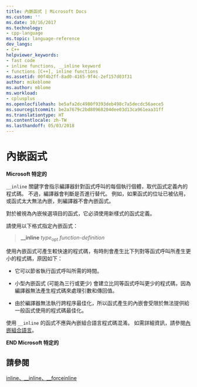 ```yaml
---
title: 內嵌函式 | Microsoft Docs
ms.custom: ''
ms.date: 10/16/2017
ms.technology:
- cpp-language
ms.topic: language-reference
dev_langs:
- C++
helpviewer_keywords:
- fast code
- inline functions, __inline keyword
- functions [C++], inline functions
ms.assetid: 00f4b2ff-8ad0-4165-9f4c-2ef157d03f31
author: mikeblome
ms.author: mblome
ms.workload:
- cplusplus
ms.openlocfilehash: be5afa2dc4980f9393deb498c7a5decdc56aece5
ms.sourcegitcommit: be2a7679c2bd80968204dee03d13ca961eaa31ff
ms.translationtype: HT
ms.contentlocale: zh-TW
ms.lasthandoff: 05/03/2018
---
```

# <a name="inline-functions"></a>內嵌函式

**Microsoft 特定的**

`__inline` 關鍵字會指示編譯器針對函式呼叫的每個執行個體，取代函式定義內的程式碼。 不過，編譯器會判斷是否進行替代。 例如，如果函式的位址已被佔用，或函式太大無法內嵌，則編譯器不會內嵌函式。

對於被視為內嵌候選項目的函式，它必須使用新樣式的函式定義。

請使用以下格式指定內嵌函式：

> **__inline** *type*<sub>opt</sub> *function-definition*

使用內嵌函式可產生較快速的程式碼，有時則會產生比下列對等函式呼叫所產生更小的程式碼，原因如下：

- 它可以節省執行函式呼叫所需的時間。

- 小型內嵌函式 (可能為三行或更少) 會建立比同等函式呼叫更少的程式碼，因為編譯器無法產生程式碼來處理引數和傳回值。

- 由於編譯器無法執行跨程序最佳化，所以函式產生的內嵌會受限於無法提供給一般函式使用的程式碼最佳化。

使用 `__inline` 的函式不應與內嵌組合語言程式碼混淆。 如需詳細資訊，請參閱[內嵌組合語言](../c-language/inline-assembler-c.md)。

**END Microsoft 特定的**  

## <a name="see-also"></a>請參閱

[inline、__inline、\__forceinline](../cpp/inline-functions-cpp.md)

